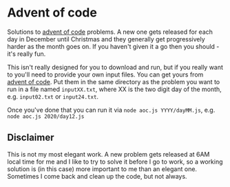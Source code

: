# Advent of code

Solutions to [advent of code](https://adventofcode.com) problems. A new one gets released for each day in December until Christmas and they generally get progressively harder as the month goes on. If you haven't given it a go then you should - it's really fun.

This isn't really designed for you to download and run, but if you really want to you'll need to provide your own input files. You can get yours from [advent of code](https://adventofcode.com). Put them in the same directory as the problem you want to run in a file named `inputXX.txt`, where XX is the two digit day of the month, e.g. `input02.txt` or `input24.txt`.

Once you've done that you can run it via `node aoc.js YYYY/dayMM.js`, e.g. `node aoc.js 2020/day12.js`

## Disclaimer

This is not my most elegant work. A new problem gets released at 6AM local time for me and I like to try to solve it before I go to work, so a working solution is (in this case) more important to me than an elegant one. Sometimes I come back and clean up the code, but not always.
